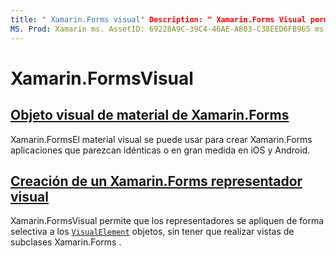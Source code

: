 ```yaml
---
title: " Xamarin.Forms visual" Description: " Xamarin.Forms Visual permite que los representadores se apliquen de forma selectiva a objetos VisualElement, sin tener que crear vistas de subclases Xamarin.Forms ".
MS. Prod: Xamarin ms. AssetID: 69228A9C-39C4-46AE-A803-C38EED6FB965 ms. Technology: Xamarin-Forms Author: davidbritch ms. Author: dabritch ms. Date: 03/05/2019 no-LOC: [ Xamarin.Forms , Xamarin.Essentials ]
---
```


# <a name="xamarinforms-visual"></a>Xamarin.FormsVisual

## <a name="xamarinforms-material-visualmaterial-visualmd"></a>[Objeto visual de material de Xamarin.Forms](material-visual.md)

Xamarin.FormsEl material visual se puede usar para crear Xamarin.Forms aplicaciones que parezcan idénticas o en gran medida en iOS y Android.

## <a name="create-a-xamarinforms-visual-renderercreatemd"></a>[Creación de un Xamarin.Forms representador visual](create.md)

Xamarin.FormsVisual permite que los representadores se apliquen de forma selectiva a los [`VisualElement`](xref:Xamarin.Forms.VisualElement) objetos, sin tener que realizar vistas de subclases Xamarin.Forms .
